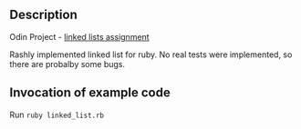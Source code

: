 ## Description

Odin Project -  [linked lists assignment](https://www.theodinproject.com/courses/ruby-programming/lessons/linked-lists)

Rashly implemented linked list for ruby. No real tests were implemented, so there are probalby some bugs.

## Invocation of example code

Run `ruby linked_list.rb`
